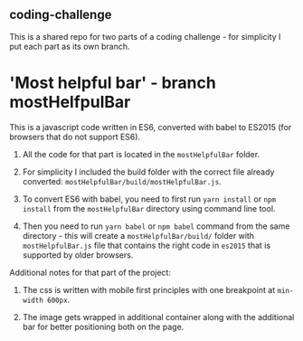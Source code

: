 ## coding-challenge

This is a shared repo for two parts of a coding challenge - for simplicity I put
each part as its own branch.

# 'Most helpful bar' - branch mostHelfpulBar

This is a javascript code written in ES6, converted with babel to ES2015 (for
browsers that do not support ES6).

1. All the code for that part is located in the `mostHelpfulBar` folder.

2. For simplicity I included the build folder with the correct file already
   converted: `mostHelpfulBar/build/mostHelpfulBar.js`.

3. To convert ES6 with babel, you need to first run `yarn install` or
   `npm install` from the `mostHelpfulBar` directory using command line tool.

4. Then you need to run `yarn babel` or `npm babel` command from the same
   directory - this will create a `mostHelpfulBar/build/` folder with
   `mostHelpfulBar.js` file that contains the right code in `es2015` that is
   supported by older browsers.

Additional notes for that part of the project:

1. The css is written with mobile first principles with one breakpoint at
   `min-width 600px`.

2. The image gets wrapped in additional container along with the additional bar
   for better positioning both on the page.
